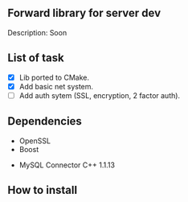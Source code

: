 ## Forward library for server dev 

Description: Soon

## List of task

- [x] Lib ported to CMake.
- [x] Add basic net system.
- [ ] Add auth sytem (SSL, encryption, 2 factor auth).

## Dependencies

- OpenSSL
- Boost 
<!-- - JWT-CPP -->
- MySQL Connector C++ 1.1.13
<!-- - SqLite -->

## How to install

